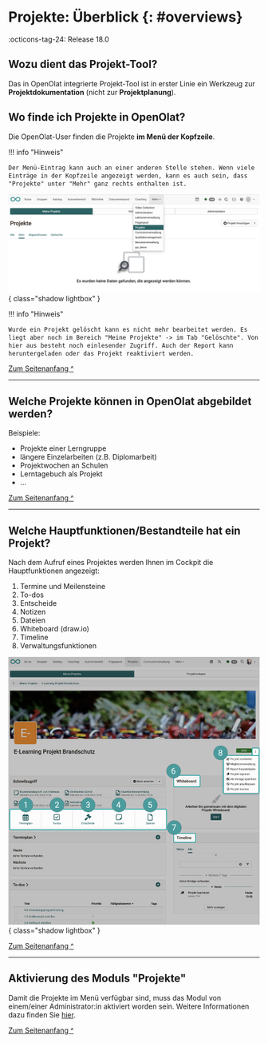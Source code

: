 # Projekte: Überblick {: #overviews}

:octicons-tag-24: Release 18.0

## Wozu dient das Projekt-Tool?

Das in OpenOlat integrierte Projekt-Tool ist in erster Linie ein Werkzeug zur **Projektdokumentation** (nicht zur **Projektplanung**).


## Wo finde ich Projekte in OpenOlat?

Die OpenOlat-User finden die Projekte **im Menü der Kopfzeile**. 

!!! info "Hinweis"

    Der Menü-Eintrag kann auch an einer anderen Stelle stehen. Wenn viele Einträge in der Kopfzeile angezeigt werden, kann es auch sein, dass "Projekte" unter "Mehr" ganz rechts enthalten ist.

![projekte_hauptmenue_v1_de.png](assets/projekte_hauptmenue_v1_de.png){ class="shadow lightbox" }

!!! info "Hinweis"

    Wurde ein Projekt gelöscht kann es nicht mehr bearbeitet werden. Es liegt aber noch im Bereich "Meine Projekte" -> im Tab "Gelöschte". Von hier aus besteht noch einlesender Zugriff. Auch der Report kann heruntergeladen oder das Projekt reaktiviert werden.  


[Zum Seitenanfang ^](#overviews)

---


## Welche Projekte können in OpenOlat abgebildet werden?

Beispiele:

* Projekte einer Lerngruppe
* längere Einzelarbeiten (z.B. Diplomarbeit)
* Projektwochen an Schulen
* Lerntagebuch als Projekt
* …

[Zum Seitenanfang ^](#overviews)

---


## Welche Hauptfunktionen/Bestandteile hat ein Projekt?

Nach dem Aufruf eines Projektes werden Ihnen im Cockpit die Hauptfunktionen angezeigt:

1. Termine und Meilensteine
2. To-dos
3. Entscheide
4. Notizen
6. Dateien
5. Whiteboard (draw.io)
7. Timeline
8. Verwaltungsfunktionen

![projekte_overview_v1_de.png](assets/projekte_overview_v1_de.png){ class="shadow lightbox" }

[Zum Seitenanfang ^](#overviews)

---


## Aktivierung des Moduls "Projekte"

Damit die Projekte im Menü verfügbar sind, muss das Modul von einem/einer Administrator:in aktiviert worden sein. Weitere Informationen dazu finden Sie [hier](../../manual_admin/administration/Modules_Projects.de.md).

[Zum Seitenanfang ^](#overviews)

